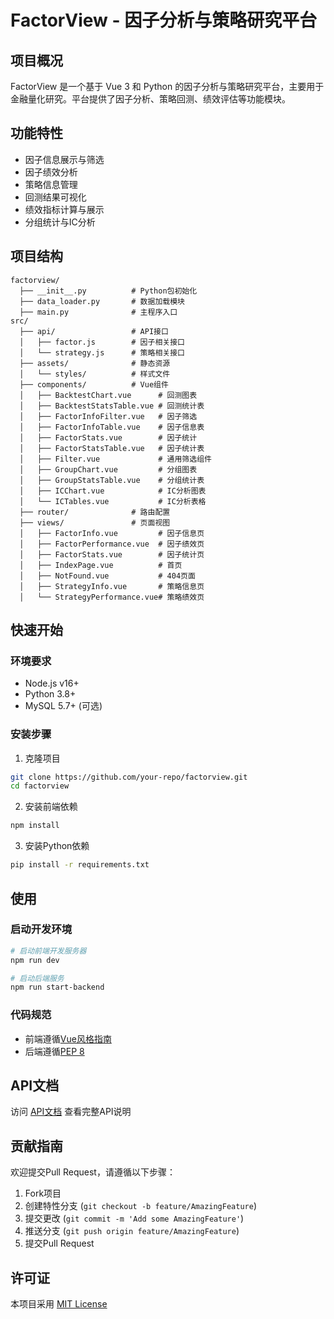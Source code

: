 # FactorView - 因子分析与策略研究平台

## 项目概况
FactorView 是一个基于 Vue 3 和 Python 的因子分析与策略研究平台，主要用于金融量化研究。平台提供了因子分析、策略回测、绩效评估等功能模块。

## 功能特性
- 因子信息展示与筛选
- 因子绩效分析
- 策略信息管理
- 回测结果可视化
- 绩效指标计算与展示
- 分组统计与IC分析

## 项目结构
```
factorview/
  ├── __init__.py          # Python包初始化
  ├── data_loader.py       # 数据加载模块
  ├── main.py              # 主程序入口
src/
  ├── api/                 # API接口
  │   ├── factor.js        # 因子相关接口
  │   └── strategy.js      # 策略相关接口
  ├── assets/              # 静态资源
  │   └── styles/          # 样式文件
  ├── components/          # Vue组件
  │   ├── BacktestChart.vue      # 回测图表
  │   ├── BacktestStatsTable.vue # 回测统计表
  │   ├── FactorInfoFilter.vue   # 因子筛选
  │   ├── FactorInfoTable.vue    # 因子信息表
  │   ├── FactorStats.vue        # 因子统计
  │   ├── FactorStatsTable.vue   # 因子统计表
  │   ├── Filter.vue             # 通用筛选组件
  │   ├── GroupChart.vue         # 分组图表
  │   ├── GroupStatsTable.vue    # 分组统计表
  │   ├── ICChart.vue            # IC分析图表
  │   └── ICTables.vue           # IC分析表格
  ├── router/              # 路由配置
  ├── views/               # 页面视图
  │   ├── FactorInfo.vue         # 因子信息页
  │   ├── FactorPerformance.vue  # 因子绩效页
  │   ├── FactorStats.vue        # 因子统计页
  │   ├── IndexPage.vue          # 首页
  │   ├── NotFound.vue           # 404页面
  │   ├── StrategyInfo.vue       # 策略信息页
  │   └── StrategyPerformance.vue# 策略绩效页
```

## 快速开始

### 环境要求
- Node.js v16+
- Python 3.8+
- MySQL 5.7+ (可选)

### 安装步骤
1. 克隆项目
```bash
git clone https://github.com/your-repo/factorview.git
cd factorview
```

2. 安装前端依赖
```bash
npm install
```

3. 安装Python依赖
```bash
pip install -r requirements.txt
```

## 使用

### 启动开发环境
```bash
# 启动前端开发服务器
npm run dev

# 启动后端服务
npm run start-backend
```

### 代码规范
- 前端遵循[Vue风格指南](https://v3.cn.vuejs.org/style-guide/)
- 后端遵循[PEP 8](https://www.python.org/dev/peps/pep-0008/)


## API文档
访问 [API文档](http://localhost:8000/docs) 查看完整API说明

## 贡献指南
欢迎提交Pull Request，请遵循以下步骤：
1. Fork项目
2. 创建特性分支 (`git checkout -b feature/AmazingFeature`)
3. 提交更改 (`git commit -m 'Add some AmazingFeature'`)
4. 推送分支 (`git push origin feature/AmazingFeature`)
5. 提交Pull Request

## 许可证
本项目采用 [MIT License](LICENSE)
